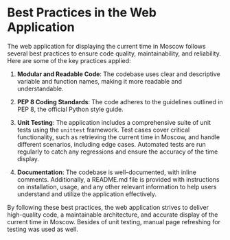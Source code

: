 # Best Practices in the Web Application

The web application for displaying the current time in Moscow follows several best practices to ensure code quality, maintainability, and reliability. Here are some of the key practices applied:

1. **Modular and Readable Code**: The codebase uses clear and descriptive variable and function names, making it more readable and understandable.

2. **PEP 8 Coding Standards**: The code adheres to the guidelines outlined in PEP 8, the official Python style guide.

3. **Unit Testing**: The application includes a comprehensive suite of unit tests using the `unittest` framework. Test cases cover critical functionality, such as retrieving the current time in Moscow, and handle different scenarios, including edge cases. Automated tests are run regularly to catch any regressions and ensure the accuracy of the time display.

4. **Documentation**: The codebase is well-documented, with inline comments. Additionally, a README.md file is provided with instructions on installation, usage, and any other relevant information to help users understand and utilize the application effectively.

By following these best practices, the web application strives to deliver high-quality code, a maintainable architecture, and accurate display of the current time in Moscow. Besides of unit testing, manual page refreshing for testing was used as well.
